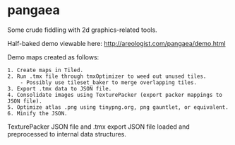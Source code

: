 pangaea
=======

Some crude fiddling with 2d graphics-related tools.

Half-baked demo viewable here:
http://areologist.com/pangaea/demo.html

Demo maps created as follows:

	1. Create maps in Tiled.
	2. Run .tmx file through tmxOptimizer to weed out unused tiles.
		- Possibly use tileset_baker to merge overlapping tiles.
	3. Export .tmx data to JSON file.
	4. Consolidate images using TexturePacker (export packer mappings to JSON file).
	5. Optimize atlas .png using tinypng.org, png gauntlet, or equivalent.
	6. Minify the JSON.

TexturePacker JSON file and .tmx export JSON file loaded and preprocessed to internal data structures.
